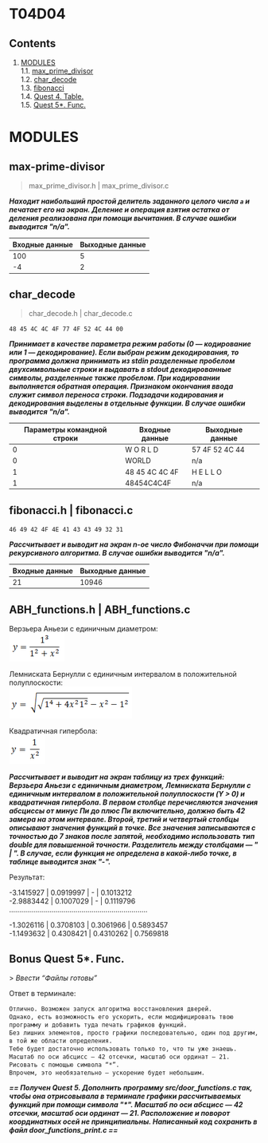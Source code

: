 # T04D04


## Contents

1. [MODULES](#MODULES) \
 1.1. [max_prime_divisor](#max-prime-divisor) \
 1.2. [char_decode](#char-decode) \
 1.3. [fibonacci](#fibonacci) \
 1.4. [Quest 4. Table.](#quest-4-table) \
 1.5. [Quest 5*. Func.](#bonus-quest-5-func) 



# MODULES

## max-prime-divisor

> max_prime_divisor.h | max_prime_divisor.c

***Находит наибольший простой делитель заданного целого числа `a` и печатает его на экран. Деление и операция взятия остатка от деления реализована при помощи вычитания. 
В случае ошибки выводится "n/a".***

| Входные данные | Выходные данные |
| ------ | ------ |
| 100 | 5 |
| -4 | 2 |



## char_decode

> char_decode.h | char_decode.c

    48 45 4C 4C 4F 77 4F 52 4C 44 00

***Принимает в качестве параметра режим работы (0 — кодирование или 1 — декодирование). 
Если выбран режим декодирования, то программа должна принимать из stdin разделенные пробелом двухсимвольные строки и выдавать в stdout декодированные символы, разделенные также пробелом. При кодировании выполняется обратная операция. Признаком окончания ввода служит символ переноса строки. Подзадачи кодирования и декодирования выделены в отдельные функции. 
В случае ошибки выводится "n/a".***

| Параметры командной строки | Входные данные | Выходные данные |
| ------ | ------ | ------ |
| 0 | W O R L D | 57 4F 52 4C 44 |
| 0 | WORLD | n/a |
| 1 | 48 45 4C 4C 4F | H E L L O |
| 1 | 48454C4C4F | n/a |



## fibonacci.h | fibonacci.c

    46 49 42 4F 4E 41 43 43 49 32 31

***Рассчитывает и выводит на экран n-ое число Фибоначчи при помощи рекурсивного алгоритма. 
В случае ошибки выводится "n/a".***

| Входные данные | Выходные данные |
| ------ | ------ |
| 21 | 10946 |



## ABH_functions.h | ABH_functions.c

Верзьера Аньези с единичным диаметром: \
![Верзьера Аньези](misc/images/va.png) 

Лемниската Бернулли с единичным интервалом в положительной полуплоскости: \
![Лемниската Бернулли](misc/images/lb.png) 

Квадратичная гипербола: \
![Квадратичная гипербола](misc/images/g.png) 

***Рассчитывает и выводит на экран таблицу из трех функций: Верзьера Аньези с единичным диаметром, Лемниската Бернулли с единичным интервалом в положительной полуплоскости (Y > 0) и квадратичная гипербола. 
В первом столбце перечисляются значения абсциссы от минус Пи до плюс Пи включительно, должно быть 42 замера на этом интервале. Второй, третий и четвертый столбцы описывают значения функций в точке. 
Все значения записываются с точностью до 7 знаков после запятой, необходимо использовать тип double для повышенной точности. Разделитель между столбцами — " | ". 
В случае, если функция не определена в какой-либо точке, в таблице выводится знак "-".***

Результат:

-3.1415927 | 0.0919997 | - | 0.1013212<br/>
-2.9883442 | 0.1007029 | - | 0.1119796<br/>
.....................................................................

-1.3026116 | 0.3708103 | 0.3061966 | 0.5893457<br/>
-1.1493632 | 0.4308421 | 0.4310262 | 0.7569818



## Bonus Quest 5*. Func.

\> *Ввести “Файлы готовы”*

Ответ в терминале: 

    Отлично. Возможен запуск алгоритма восстановления дверей. 
    Однако, есть возможность его ускорить, если модифицировать твою программу и добавить туда печать графиков функций.
    Без лишних элементов, просто графики последовательно, один под другим, в той же области определения.
    Тебе будет достаточно использовать только то, что ты уже знаешь. 
    Масштаб по оси абсцисс — 42 отсечки, масштаб оси ординат — 21. 
    Рисовать с помощью символа “*”. 
    Впрочем, это необязательно — ускорение будет небольшим. 

***== Получен Quest 5. Дополнить программу src/door_functions.c так, чтобы она отрисовывала в терминале графики рассчитываемых функций при помощи символа "\*". Масштаб по оси абсцисс — 42 отсечки, масштаб оси ординат — 21. Расположение и поворот координатных осей не принципиальны. Написанный код сохранить в файл door_functions_print.c ==***

